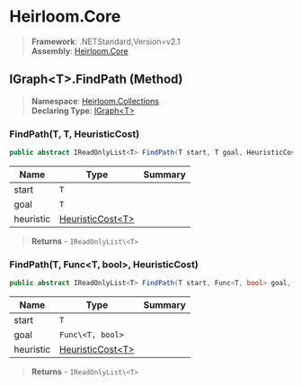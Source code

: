 # Heirloom.Core

> **Framework**: .NETStandard,Version=v2.1  
> **Assembly**: [Heirloom.Core][0]

## IGraph\<T>.FindPath (Method)

> **Namespace**: [Heirloom.Collections][0]  
> **Declaring Type**: [IGraph\<T>][1]

### FindPath(T, T, HeuristicCost<T>)

```cs
public abstract IReadOnlyList<T> FindPath(T start, T goal, HeuristicCost<T> heuristic)
```

| Name      | Type                   | Summary |
|-----------|------------------------|---------|
| start     | `T`                    |         |
| goal      | `T`                    |         |
| heuristic | [HeuristicCost\<T>][2] |         |

> **Returns** - `IReadOnlyList\<T>`

### FindPath(T, Func<T, bool>, HeuristicCost<T>)

```cs
public abstract IReadOnlyList<T> FindPath(T start, Func<T, bool> goal, HeuristicCost<T> heuristic)
```

| Name      | Type                   | Summary |
|-----------|------------------------|---------|
| start     | `T`                    |         |
| goal      | `Func\<T, bool>`       |         |
| heuristic | [HeuristicCost\<T>][2] |         |

> **Returns** - `IReadOnlyList\<T>`

[0]: ../../../Heirloom.Core.md
[1]: ../IGraph[T].md
[2]: ../../Heirloom/HeuristicCost[T].md
